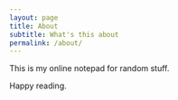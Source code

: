 ```yaml
---
layout: page
title: About
subtitle: What's this about
permalink: /about/
---
```


This is my online notepad for random stuff.

Happy reading.
